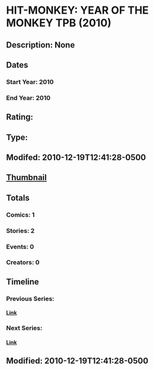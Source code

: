 # HIT-MONKEY: YEAR OF THE MONKEY TPB (2010)
## Description: None
## Dates
### Start Year: 2010
### End Year: 2010
## Rating: 
## Type: 
## Modifed: 2010-12-19T12:41:28-0500
## [Thumbnail](http://i.annihil.us/u/prod/marvel/i/mg/e/d0/4c90f0dad52ea.jpg)
## Totals
### Comics: 1
### Stories: 2
### Events: 0
### Creators: 0
## Timeline
### Previous Series: 
#### [Link]()
### Next Series: 
#### [Link]()
## Modified: 2010-12-19T12:41:28-0500
